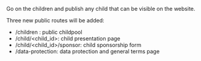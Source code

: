 Go on the children and publish any child that can be visible on the
website.

Three new public routes will be added:

- /children : public childpool
- /child/\<child_id\>: child presentation page
- /child/\<child_id\>/sponsor: child sponsorship form
- /data-protection: data protection and general terms page
